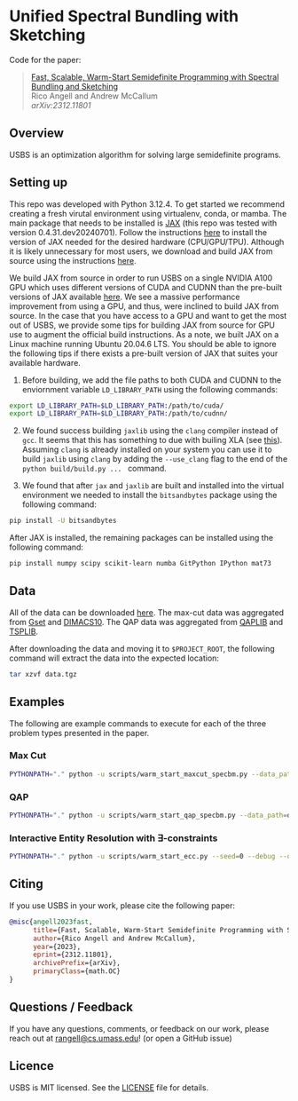 # Unified Spectral Bundling with Sketching

Code for the paper:

> [Fast, Scalable, Warm-Start Semidefinite Programming with Spectral Bundling and Sketching](https://arxiv.org/abs/2312.11801)\
> Rico Angell and Andrew McCallum\
> _arXiv:2312.11801_

## Overview

USBS is an optimization algorithm for solving large semidefinite programs.

## Setting up
This repo was developed with Python 3.12.4. To get started we recommend creating a fresh virutal environment using virtualenv, conda, or mamba. The main package that needs to be installed is [JAX](https://github.com/google/jax) (this repo was tested with version 0.4.31.dev20240701). Follow the instructions [here](https://jax.readthedocs.io/en/latest/installation.html) to install the version of JAX needed for the desired hardware (CPU/GPU/TPU). Although it is likely unnecessary for most users, we download and build JAX from source using the instructions [here](https://jax.readthedocs.io/en/latest/developer.html#building-from-source).

We build JAX from source in order to run USBS on a single NVIDIA A100 GPU which uses different versions of CUDA and CUDNN than the pre-built versions of JAX available [here](https://storage.googleapis.com/jax-releases/jax_cuda_releases.html). We see a massive performance improvement from using a GPU, and thus, were inclined to build JAX from source. In the case that you have access to a GPU and want to get the most out of USBS, we provide some tips for building JAX from source for GPU use to augment the official build instructions. As a note, we built JAX on a Linux machine running Ubuntu 20.04.6 LTS. You should be able to ignore the following tips if there exists a pre-built version of JAX that suites your available hardware.

  1) Before building, we add the file paths to both CUDA and CUDNN to the enviornment variable `LD_LIBRARY_PATH` using the following commands:
  ```bash
  export LD_LIBRARY_PATH=$LD_LIBRARY_PATH:/path/to/cuda/
  export LD_LIBRARY_PATH=$LD_LIBRARY_PATH:/path/to/cudnn/
  ```
  
  2) We found success building `jaxlib` using the `clang` compiler instead of `gcc`. It seems that this has something to due with builing XLA (see [this](https://openxla.org/xla/build_from_source)). Assuming `clang` is already installed on your system you can use it to build `jaxlib` using `clang` by adding the `--use_clang` flag to the end of the `python build/build.py ... ` command.
  
  3) We found that after `jax` and `jaxlib` are built and installed into the virtual environment we needed to install the `bitsandbytes` package using the following command:
  ```bash
  pip install -U bitsandbytes
  ```

After JAX is installed, the remaining packages can be installed using the following command:
```bash
pip install numpy scipy scikit-learn numba GitPython IPython mat73  
```

## Data
All of the data can be downloaded [here](https://drive.google.com/uc?id=12spD7qZ_6NFVAlTlqxrykGh3VomRHPYy&export=download). The max-cut data was aggregated from [Gset](https://www.cise.ufl.edu/research/sparse/matrices/Gset/) and [DIMACS10](https://www.cise.ufl.edu/research/sparse/matrices/DIMACS10/index.html).
The QAP data was aggregated from [QAPLIB](https://qaplib.mgi.polymtl.ca/) and [TSPLIB](http://comopt.ifi.uni-heidelberg.de/software/TSPLIB95/tsp/).

After downloading the data and moving it to `$PROJECT_ROOT`, the following command will extract the data into the expected location:
```bash
tar xzvf data.tgz
```

## Examples

The following are example commands to execute for each of the three problem types presented in the paper.

### Max Cut
```bash
PYTHONPATH="." python -u scripts/warm_start_maxcut_specbm.py --data_path=data/maxcut/Gset/G1.mat --max_iters=5000 --max_time=360 --trace_factor=2.0 --rho=0.01 --beta=0.25 --k_curr=10 --k_past=1 --sketch_dim=10 --obj_gap_eps=1e-07 --infeas_gap_eps=1e-07 --max_infeas_eps=1e-07 --subprob_max_iters=100 --subprob_eps=1e-15 --lanczos_max_restarts=10 --warm_start_strategy="none" 
```

### QAP
```bash
PYTHONPATH="." python -u scripts/warm_start_qap_specbm.py --data_path=data/qap/qapdata/chr12a.dat --max_iters=5000 --max_time=360 --trace_factor=2.0 --rho=0.005 --beta=0.25 --k_curr=2 --k_past=0 --obj_gap_eps=1e-07 --infeas_gap_eps=1e-07 --max_infeas_eps=1e-07 --subprob_max_iters=100 --subprob_eps=1e-7 --lanczos_max_restarts=10 --warm_start_strategy="none"
```

### Interactive Entity Resolution with $\exists$-constraints
```bash
PYTHONPATH="." python -u scripts/warm_start_ecc.py --seed=0 --debug --output_dir=test_out --data_path=data/ecc/merged_pubmed_processed.pkl --max_rounds=100 --max_iters=100000 --trace_factor=2.0 --k_curr=3 --k_past=0 --rho=0.01 --beta=0.25 --sketch_dim=-1 --subprob_max_iters=30 --subprob_eps=1e-7 --lanczos_max_restarts=10 --obj_gap_eps=0.1 --infeas_gap_eps=0.1 --max_infeas_eps=0.1
```

## Citing

If you use USBS in your work, please cite the following paper:  
```bibtex
@misc{angell2023fast,
      title={Fast, Scalable, Warm-Start Semidefinite Programming with Spectral Bundling and Sketching}, 
      author={Rico Angell and Andrew McCallum},
      year={2023},
      eprint={2312.11801},
      archivePrefix={arXiv},
      primaryClass={math.OC}
}
```
## Questions / Feedback

If you have any questions, comments, or feedback on our work, please reach out at
[rangell@cs.umass.edu](mailto:rangell@cs.umass.edu)! (or open a GitHub issue)

## Licence
USBS is MIT licensed. See the [LICENSE](LICENSE) file for details.

